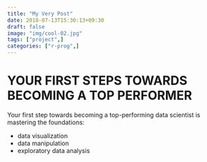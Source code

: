 ```yaml
---
title: "My Very Post"
date: 2018-07-13T15:30:13+09:30
draft: false
image: "img/cool-02.jpg"
tags: ["project",]
categories: ["r-prog",]
---
```


# YOUR FIRST STEPS TOWARDS BECOMING A TOP PERFORMER

Your first step towards becoming a top-performing data scientist is mastering the foundations:

- data visualization
- data manipulation
- exploratory data analysis

